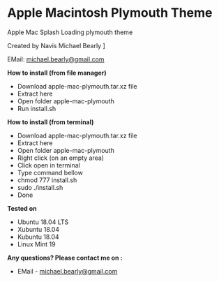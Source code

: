 # Apple Macintosh Plymouth Theme

Apple Mac Splash Loading plymouth theme

Created by Navis Michael Bearly ]

EMail: michael.bearly@gmail.com

**How to install (from file manager)**
* Download apple-mac-plymouth.tar.xz file
* Extract here
* Open folder apple-mac-plymouth
* Run install.sh

**How to install (from terminal)**
* Download apple-mac-plymouth.tar.xz file
* Extract here
* Open folder apple-mac-plymouth
* Right click (on an empty area)
* Click open in terminal
* Type command bellow
* chmod 777 install.sh
* sudo ./install.sh 
* Done

**Tested on**
* Ubuntu 18.04 LTS
* Xubuntu 18.04
* Kubuntu 18.04
* Linux Mint 19

**Any questions? Please contact me on :**
* EMail - michael.bearly@gmail.com